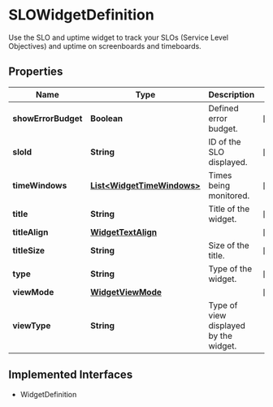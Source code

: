 

# SLOWidgetDefinition

Use the SLO and uptime widget to track your SLOs (Service Level Objectives) and uptime on screenboards and timeboards.
## Properties

Name | Type | Description | Notes
------------ | ------------- | ------------- | -------------
**showErrorBudget** | **Boolean** | Defined error budget. |  [optional]
**sloId** | **String** | ID of the SLO displayed. |  [optional]
**timeWindows** | [**List&lt;WidgetTimeWindows&gt;**](WidgetTimeWindows.md) | Times being monitored. |  [optional]
**title** | **String** | Title of the widget. |  [optional]
**titleAlign** | [**WidgetTextAlign**](WidgetTextAlign.md) |  |  [optional]
**titleSize** | **String** | Size of the title. |  [optional]
**type** | **String** | Type of the widget. |  [readonly]
**viewMode** | [**WidgetViewMode**](WidgetViewMode.md) |  |  [optional]
**viewType** | **String** | Type of view displayed by the widget. | 


## Implemented Interfaces

* WidgetDefinition


